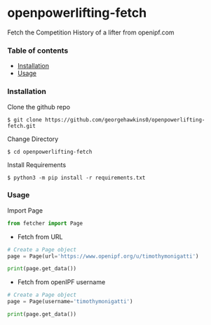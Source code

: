 # openpowerlifting-fetch
 
Fetch the Competition History of a lifter from openipf.com


### Table of contents

- [Installation](#installation)
- [Usage](#usage)


### Installation


Clone the github repo
```
$ git clone https://github.com/georgehawkins0/openpowerlifting-fetch.git
```
Change Directory

```
$ cd openpowerlifting-fetch
```

Install Requirements

```
$ python3 -m pip install -r requirements.txt
```


### Usage

Import Page

```python
from fetcher import Page
```

- Fetch from URL

```python
# Create a Page object
page = Page(url='https://www.openipf.org/u/timothymonigatti')

print(page.get_data())
```

- Fetch from openIPF username

```python
# Create a Page object
page = Page(username='timothymonigatti')

print(page.get_data())
```